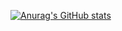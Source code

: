 [![Anurag's GitHub stats](https://github-readme-stats.vercel.app/api?username=wik3d)](https://github.com/wik3d/github-readme-stats)
